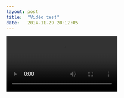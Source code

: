 ```yaml
---
layout: post
title:  "Vidéo test"
date:   2014-11-29 20:12:05
---
```





<video controls src = http://foad-images.simplon.co/s09/Agiletour.mp4>
</video>
